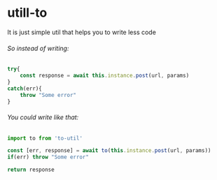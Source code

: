 # utill-to

It is just simple util that helps you to write less code

###### So instead of writing:

```javascript
try{
    const response = await this.instance.post(url, params)
}
catch(err){
    throw "Some error"
} 
```
###### You could write like that:
```javascript 
import to from 'to-util'

const [err, response] = await to(this.instance.post(url, params))
if(err) throw "Some error"

return response
```
